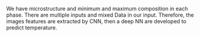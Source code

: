 We have microstructure and minimum and maximum composition in each phase. There are multiple inputs and mixed Data in our input. Therefore, the images features are extracted by CNN, then a deep NN are developed to predict temperature.
